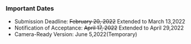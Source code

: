 ### Important Dates

* Submission Deadline: <del>February 20, 2022</del> Extended to March 13,2022
* Notification of Acceptance: <del>April 17, 2022</del> Extended to April 29,2022
* Camera-Ready Version: June 5,2022(Temporary)
